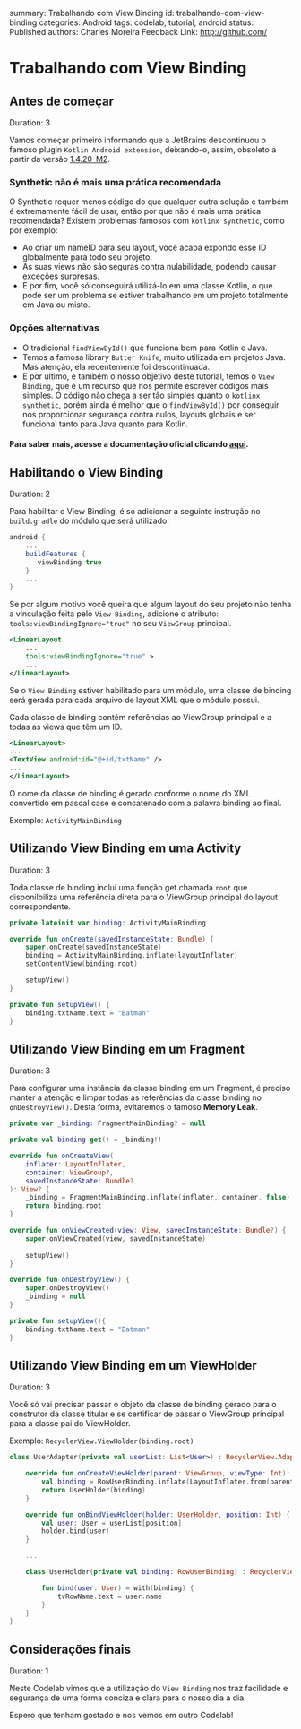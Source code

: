 summary: Trabalhando com View Binding
id: trabalhando-com-view-binding
categories: Android
tags: codelab, tutorial, android
status: Published
authors: Charles Moreira
Feedback Link: http://github.com/

# Trabalhando com View Binding

## Antes de começar
Duration: 3

Vamos começar primeiro informando que a JetBrains descontinuou o famoso plugin `Kotlin Android extension`, deixando-o, assim, obsoleto a partir da versão [1.4.20-M2](https://github.com/JetBrains/kotlin/releases/tag/v1.4.20-M2).

### Synthetic não é mais uma prática recomendada

O Synthetic requer menos código do que qualquer outra solução e também é extremamente fácil de usar, então por que não é mais uma prática recomendada? Existem problemas famosos com `kotlinx synthetic`, como por exemplo:

- Ao criar um nameID para seu layout, você acaba expondo esse ID globalmente para todo seu projeto.
- As suas views não são seguras contra nulabilidade, podendo causar exceções surpresas. 
- E por fim, você só conseguirá utilizá-lo em uma classe Kotlin, o que pode ser um problema se estiver trabalhando em um projeto totalmente em Java ou misto.

### Opções alternativas

- O tradicional `findViewById()` que funciona bem para Kotlin e Java.
- Temos a famosa library `Butter Knife`, muito utilizada em projetos Java. Mas atenção, ela recentemente foi descontinuada.
- E por último, e também o nosso objetivo deste tutorial, temos o `View Binding`, que é um recurso que nos permite escrever códigos mais simples. O código não chega a ser tão simples quanto o `kotlinx synthetic`, porém ainda é melhor que o `findViewById()` por conseguir nos proporcionar segurança contra nulos, layouts globais e ser funcional tanto para Java quanto para Kotlin.

#### Para saber mais, acesse a documentação oficial clicando [aqui](https://developer.android.com/topic/libraries/view-binding?hl=pt-br).


## Habilitando o View Binding
Duration: 2

Para habilitar o View Binding, é só adicionar a seguinte instrução no `build.gradle` do módulo que será utilizado:

```groovy
android {
    ...
    buildFeatures {
       viewBinding true
    }
    ...
}
```

Se por algum motivo você queira que algum layout do seu projeto não tenha a vinculação feita pelo `View Binding`, adicione o atributo: `tools:viewBindingIgnore="true"` no seu `ViewGroup` principal.

```xml
<LinearLayout
    ...
    tools:viewBindingIgnore="true" >
    ...
</LinearLayout>
```

Se o `View Binding` estiver habilitado para um módulo, uma classe de binding será gerada para cada arquivo de layout XML que o módulo possui. 

Cada classe de binding contém referências ao ViewGroup principal e a todas as views que têm um ID. 

```xml
<LinearLayout>
...
<TextView android:id="@+id/txtName" />
...
</LinearLayout>
```

O nome da classe de binding é gerado conforme o nome do XML convertido em pascal case e concatenado com a palavra binding ao final. 

Exemplo: `ActivityMainBinding`

## Utilizando View Binding em uma Activity
Duration: 3

Toda classe de binding inclui uma função get chamada `root` que disponilbiliza uma referência direta para o ViewGroup principal do layout correspondente.

```kotlin
private lateinit var binding: ActivityMainBinding

override fun onCreate(savedInstanceState: Bundle) {
    super.onCreate(savedInstanceState)
    binding = ActivityMainBinding.inflate(layoutInflater)
    setContentView(binding.root)

    setupView()
}

private fun setupView() {
    binding.txtName.text = "Batman"
}    
```

## Utilizando View Binding em um Fragment
Duration: 3

Para configurar uma instância da classe binding em um Fragment, é preciso manter a atenção e limpar todas as referências da classe binding no `onDestroyView()`. Desta forma, evitaremos o famoso **Memory Leak**.

```kotlin
private var _binding: FragmentMainBinding? = null

private val binding get() = _binding!!

override fun onCreateView(
    inflater: LayoutInflater,
    container: ViewGroup?,
    savedInstanceState: Bundle?
): View? {
    _binding = FragmentMainBinding.inflate(inflater, container, false)
    return binding.root
}

override fun onViewCreated(view: View, savedInstanceState: Bundle?) {
    super.onViewCreated(view, savedInstanceState)
    
    setupView()
}

override fun onDestroyView() {
    super.onDestroyView()
    _binding = null
}

private fun setupView(){
    binding.txtName.text = "Batman"
}
```

## Utilizando View Binding em um ViewHolder
Duration: 3

Você só vai precisar passar o objeto da classe de binding gerado para o construtor da classe titular e se certificar de passar o ViewGroup principal para a classe pai do ViewHolder. 

Exemplo: `RecyclerView.ViewHolder(binding.root)`

```kotlin
class UserAdapter(private val userList: List<User>) : RecyclerView.Adapter<UserAdapter.UserHolder>() {

    override fun onCreateViewHolder(parent: ViewGroup, viewType: Int): PaymentHolder {
        val binding = RowUserBinding.inflate(LayoutInflater.from(parent.context), parent, false)
        return UserHolder(binding)
    }

    override fun onBindViewHolder(holder: UserHolder, position: Int) {
        val user: User = userList[position]
        holder.bind(user)
    }

    ...

    class UserHolder(private val binding: RowUserBinding) : RecyclerView.ViewHolder(binding.root) {

        fun bind(user: User) = with(binding) {
            tvRowName.text = user.name
        }
    }
}
```

## Considerações finais
Duration: 1

Neste Codelab vimos que a utilização do `View Binding` nos traz facilidade e segurança de uma forma conciza e clara para o nosso dia a dia. 

Espero que tenham gostado e nos vemos em outro Codelab!





